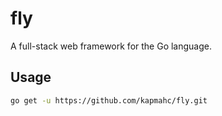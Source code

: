 # fly

A full-stack web framework for the Go language.

## Usage
```bash
go get -u https://github.com/kapmahc/fly.git
```
